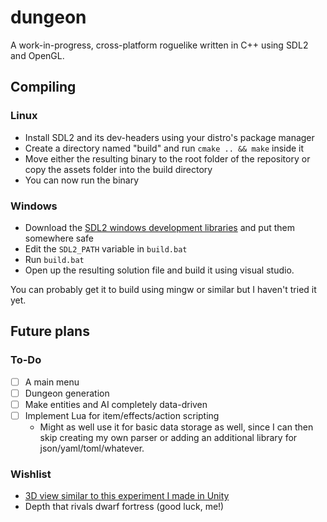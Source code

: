 # dungeon

A work-in-progress, cross-platform roguelike written in C++ using SDL2 and OpenGL.  

## Compiling

### Linux

* Install SDL2 and its dev-headers using your distro's package manager
* Create a directory named  "build" and run `cmake .. && make` inside it
* Move either the resulting binary to the root folder of the repository or copy the assets folder into the build directory
* You can now run the binary

### Windows

* Download the [SDL2 windows development libraries](https://www.libsdl.org/download-2.0.php) and put them somewhere safe
* Edit the `SDL2_PATH` variable in `build.bat`
* Run `build.bat`
* Open up the resulting solution file and build it using visual studio.

You can probably get it to build using mingw or similar but I haven't tried it yet.

## Future plans

### To-Do

* [ ] A main menu
* [ ] Dungeon generation
* [ ] Make entities and AI completely data-driven
* [ ] Implement Lua for item/effects/action scripting
  * Might as well use it for basic data storage as well, since I can then skip creating my own parser or adding an additional library for json/yaml/toml/whatever.

### Wishlist

* [3D view similar to this experiment I made in Unity](https://imgur.com/dUfj0DX)
* Depth that rivals dwarf fortress (good luck, me!)
